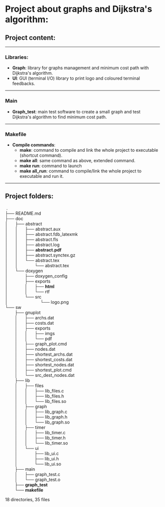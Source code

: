 <h1><b>Project about graphs and Dijkstra's algorithm:</b></h1>

<h2><b>Project content:</b></h2>

---

<h3><b>Libraries:</b></h3>

* <b>Graph</b>: library for graphs management and minimum cost path with Dijkstra's algorithm.
* <b>UI</b>: GUI (terminal I/O) library to print logo and coloured terminal feedbacks.

---

<h3><b>Main</b></h3>

* <b>Graph_test</b>: main test software to create a small graph and test Dijkstra's algorithm to find minimum cost path.

---

<h3><b>Makefile</b></h3>

* <b>Compile commands</b>:
  * <b>make</b>: command to compile and link the whole project to executable (shortcut command).
  * <b>make all</b>: same command as above, extended command.
  * <b>make run</b>: command to launch
  * <b>make all_run</b>: command to compile/link the whole project to executable and run it.

---

<h2><b>Project folders:</b></h2>

&nbsp;.<br/>
├── README.md<br/>
├── doc<br/>
│&nbsp;&nbsp;&nbsp;&nbsp;&nbsp;&nbsp;├── abstract<br/>
│&nbsp;&nbsp;&nbsp;&nbsp;&nbsp;&nbsp;│&nbsp;&nbsp;&nbsp;&nbsp;&nbsp;&nbsp;├── abstract.aux<br/>
│&nbsp;&nbsp;&nbsp;&nbsp;&nbsp;&nbsp;│&nbsp;&nbsp;&nbsp;&nbsp;&nbsp;&nbsp;├── abstract.fdb_latexmk<br/>
│&nbsp;&nbsp;&nbsp;&nbsp;&nbsp;&nbsp;│&nbsp;&nbsp;&nbsp;&nbsp;&nbsp;&nbsp;├── abstract.fls<br/>
│&nbsp;&nbsp;&nbsp;&nbsp;&nbsp;&nbsp;│&nbsp;&nbsp;&nbsp;&nbsp;&nbsp;&nbsp;├── abstract.log<br/>
│&nbsp;&nbsp;&nbsp;&nbsp;&nbsp;&nbsp;│&nbsp;&nbsp;&nbsp;&nbsp;&nbsp;&nbsp;├── <b>abstract.pdf</b><br/>
│&nbsp;&nbsp;&nbsp;&nbsp;&nbsp;&nbsp;│&nbsp;&nbsp;&nbsp;&nbsp;&nbsp;&nbsp;├── abstract.synctex.gz<br/>
│&nbsp;&nbsp;&nbsp;&nbsp;&nbsp;&nbsp;│&nbsp;&nbsp;&nbsp;&nbsp;&nbsp;&nbsp;└── abstract.tex<br/>
│&nbsp;&nbsp;&nbsp;&nbsp;&nbsp;&nbsp;│&nbsp;&nbsp;&nbsp;&nbsp;&nbsp;&nbsp;&nbsp;&nbsp;&nbsp;&nbsp;&nbsp;&nbsp;&nbsp;&nbsp;└── abstract.tex<br/>
│&nbsp;&nbsp;&nbsp;&nbsp;&nbsp;&nbsp;└── doxygen<br/>
│&nbsp;&nbsp;&nbsp;&nbsp;&nbsp;&nbsp;&nbsp;&nbsp;&nbsp;&nbsp;&nbsp;&nbsp;&nbsp;&nbsp;├── doxygen_config<br/>
│&nbsp;&nbsp;&nbsp;&nbsp;&nbsp;&nbsp;&nbsp;&nbsp;&nbsp;&nbsp;&nbsp;&nbsp;&nbsp;&nbsp;├── exports<br/>
│&nbsp;&nbsp;&nbsp;&nbsp;&nbsp;&nbsp;&nbsp;&nbsp;&nbsp;&nbsp;&nbsp;&nbsp;&nbsp;&nbsp;│&nbsp;&nbsp;&nbsp;&nbsp;&nbsp;&nbsp;├── <b>html</b><br/>
│&nbsp;&nbsp;&nbsp;&nbsp;&nbsp;&nbsp;&nbsp;&nbsp;&nbsp;&nbsp;&nbsp;&nbsp;&nbsp;&nbsp;│&nbsp;&nbsp;&nbsp;&nbsp;&nbsp;&nbsp;└── rtf<br/>
│&nbsp;&nbsp;&nbsp;&nbsp;&nbsp;&nbsp;&nbsp;&nbsp;&nbsp;&nbsp;&nbsp;&nbsp;&nbsp;&nbsp;└── src<br/>
│&nbsp;&nbsp;&nbsp;&nbsp;&nbsp;&nbsp;&nbsp;&nbsp;&nbsp;&nbsp;&nbsp;&nbsp;&nbsp;&nbsp;&nbsp;&nbsp;&nbsp;&nbsp;&nbsp;&nbsp;&nbsp;&nbsp;&nbsp;&nbsp;&nbsp;&nbsp;&nbsp;└── logo.png<br/>
└── sw<br/>
&nbsp;&nbsp;&nbsp;&nbsp;&nbsp;&nbsp;&nbsp;&nbsp;├── gnuplot<br/>
&nbsp;&nbsp;&nbsp;&nbsp;&nbsp;&nbsp;&nbsp;&nbsp;│&nbsp;&nbsp;&nbsp;&nbsp;&nbsp;&nbsp;├── archs.dat<br/>
&nbsp;&nbsp;&nbsp;&nbsp;&nbsp;&nbsp;&nbsp;&nbsp;│&nbsp;&nbsp;&nbsp;&nbsp;&nbsp;&nbsp;├── costs.dat<br/>
&nbsp;&nbsp;&nbsp;&nbsp;&nbsp;&nbsp;&nbsp;&nbsp;│&nbsp;&nbsp;&nbsp;&nbsp;&nbsp;&nbsp;├── exports<br/>
&nbsp;&nbsp;&nbsp;&nbsp;&nbsp;&nbsp;&nbsp;&nbsp;│&nbsp;&nbsp;&nbsp;&nbsp;&nbsp;&nbsp;│&nbsp;&nbsp;&nbsp;&nbsp;&nbsp;&nbsp;├── imgs<br/>
&nbsp;&nbsp;&nbsp;&nbsp;&nbsp;&nbsp;&nbsp;&nbsp;│&nbsp;&nbsp;&nbsp;&nbsp;&nbsp;&nbsp;│&nbsp;&nbsp;&nbsp;&nbsp;&nbsp;&nbsp;└── pdf<br/>
&nbsp;&nbsp;&nbsp;&nbsp;&nbsp;&nbsp;&nbsp;&nbsp;│&nbsp;&nbsp;&nbsp;&nbsp;&nbsp;&nbsp;├── graph_plot.cmd<br/>
&nbsp;&nbsp;&nbsp;&nbsp;&nbsp;&nbsp;&nbsp;&nbsp;│&nbsp;&nbsp;&nbsp;&nbsp;&nbsp;&nbsp;├── nodes.dat<br/>
&nbsp;&nbsp;&nbsp;&nbsp;&nbsp;&nbsp;&nbsp;&nbsp;│&nbsp;&nbsp;&nbsp;&nbsp;&nbsp;&nbsp;├── shortest_archs.dat<br/>
&nbsp;&nbsp;&nbsp;&nbsp;&nbsp;&nbsp;&nbsp;&nbsp;│&nbsp;&nbsp;&nbsp;&nbsp;&nbsp;&nbsp;├── shortest_costs.dat<br/>
&nbsp;&nbsp;&nbsp;&nbsp;&nbsp;&nbsp;&nbsp;&nbsp;│&nbsp;&nbsp;&nbsp;&nbsp;&nbsp;&nbsp;├── shortest_nodes.dat<br/>
&nbsp;&nbsp;&nbsp;&nbsp;&nbsp;&nbsp;&nbsp;&nbsp;│&nbsp;&nbsp;&nbsp;&nbsp;&nbsp;&nbsp;├── shortest_plot.cmd<br/>
&nbsp;&nbsp;&nbsp;&nbsp;&nbsp;&nbsp;&nbsp;&nbsp;│&nbsp;&nbsp;&nbsp;&nbsp;&nbsp;&nbsp;└── src_dest_nodes.dat<br/>
&nbsp;&nbsp;&nbsp;&nbsp;&nbsp;&nbsp;&nbsp;&nbsp;├── lib<br/>
&nbsp;&nbsp;&nbsp;&nbsp;&nbsp;&nbsp;&nbsp;&nbsp;│&nbsp;&nbsp;&nbsp;&nbsp;&nbsp;&nbsp;├── files<br/>
&nbsp;&nbsp;&nbsp;&nbsp;&nbsp;&nbsp;&nbsp;&nbsp;│&nbsp;&nbsp;&nbsp;&nbsp;&nbsp;&nbsp;│&nbsp;&nbsp;&nbsp;&nbsp;&nbsp;&nbsp;├── lib_files.c<br/>
&nbsp;&nbsp;&nbsp;&nbsp;&nbsp;&nbsp;&nbsp;&nbsp;│&nbsp;&nbsp;&nbsp;&nbsp;&nbsp;&nbsp;│&nbsp;&nbsp;&nbsp;&nbsp;&nbsp;&nbsp;├── lib_files.h<br/>
&nbsp;&nbsp;&nbsp;&nbsp;&nbsp;&nbsp;&nbsp;&nbsp;│&nbsp;&nbsp;&nbsp;&nbsp;&nbsp;&nbsp;│&nbsp;&nbsp;&nbsp;&nbsp;&nbsp;&nbsp;└── lib_files.so<br/>
&nbsp;&nbsp;&nbsp;&nbsp;&nbsp;&nbsp;&nbsp;&nbsp;│&nbsp;&nbsp;&nbsp;&nbsp;&nbsp;&nbsp;├── graph<br/>
&nbsp;&nbsp;&nbsp;&nbsp;&nbsp;&nbsp;&nbsp;&nbsp;│&nbsp;&nbsp;&nbsp;&nbsp;&nbsp;&nbsp;│&nbsp;&nbsp;&nbsp;&nbsp;&nbsp;&nbsp;├── lib_graph.c<br/>
&nbsp;&nbsp;&nbsp;&nbsp;&nbsp;&nbsp;&nbsp;&nbsp;│&nbsp;&nbsp;&nbsp;&nbsp;&nbsp;&nbsp;│&nbsp;&nbsp;&nbsp;&nbsp;&nbsp;&nbsp;├── lib_graph.h<br/>
&nbsp;&nbsp;&nbsp;&nbsp;&nbsp;&nbsp;&nbsp;&nbsp;│&nbsp;&nbsp;&nbsp;&nbsp;&nbsp;&nbsp;│&nbsp;&nbsp;&nbsp;&nbsp;&nbsp;&nbsp;└── lib_graph.so<br/>
&nbsp;&nbsp;&nbsp;&nbsp;&nbsp;&nbsp;&nbsp;&nbsp;│&nbsp;&nbsp;&nbsp;&nbsp;&nbsp;&nbsp;├── timer<br/>
&nbsp;&nbsp;&nbsp;&nbsp;&nbsp;&nbsp;&nbsp;&nbsp;│&nbsp;&nbsp;&nbsp;&nbsp;&nbsp;&nbsp;│&nbsp;&nbsp;&nbsp;&nbsp;&nbsp;&nbsp;├── lib_timer.c<br/>
&nbsp;&nbsp;&nbsp;&nbsp;&nbsp;&nbsp;&nbsp;&nbsp;│&nbsp;&nbsp;&nbsp;&nbsp;&nbsp;&nbsp;│&nbsp;&nbsp;&nbsp;&nbsp;&nbsp;&nbsp;├── lib_timer.h<br/>
&nbsp;&nbsp;&nbsp;&nbsp;&nbsp;&nbsp;&nbsp;&nbsp;│&nbsp;&nbsp;&nbsp;&nbsp;&nbsp;&nbsp;│&nbsp;&nbsp;&nbsp;&nbsp;&nbsp;&nbsp;└── lib_timer.so<br/>
&nbsp;&nbsp;&nbsp;&nbsp;&nbsp;&nbsp;&nbsp;&nbsp;│&nbsp;&nbsp;&nbsp;&nbsp;&nbsp;&nbsp;└── ui<br/>
&nbsp;&nbsp;&nbsp;&nbsp;&nbsp;&nbsp;&nbsp;&nbsp;│&nbsp;&nbsp;&nbsp;&nbsp;&nbsp;&nbsp;&nbsp;&nbsp;&nbsp;&nbsp;&nbsp;&nbsp;&nbsp;&nbsp;├── lib_ui.c<br/>
&nbsp;&nbsp;&nbsp;&nbsp;&nbsp;&nbsp;&nbsp;&nbsp;│&nbsp;&nbsp;&nbsp;&nbsp;&nbsp;&nbsp;&nbsp;&nbsp;&nbsp;&nbsp;&nbsp;&nbsp;&nbsp;&nbsp;├── lib_ui.h<br/>
&nbsp;&nbsp;&nbsp;&nbsp;&nbsp;&nbsp;&nbsp;&nbsp;│&nbsp;&nbsp;&nbsp;&nbsp;&nbsp;&nbsp;&nbsp;&nbsp;&nbsp;&nbsp;&nbsp;&nbsp;&nbsp;&nbsp;└── lib_ui.so<br/>
&nbsp;&nbsp;&nbsp;&nbsp;&nbsp;&nbsp;&nbsp;&nbsp;├── main<br/>
&nbsp;&nbsp;&nbsp;&nbsp;&nbsp;&nbsp;&nbsp;&nbsp;│&nbsp;&nbsp;&nbsp;&nbsp;&nbsp;&nbsp;├── graph_test.c<br/>
&nbsp;&nbsp;&nbsp;&nbsp;&nbsp;&nbsp;&nbsp;&nbsp;│&nbsp;&nbsp;&nbsp;&nbsp;&nbsp;&nbsp;└── graph_test.o<br/>
&nbsp;&nbsp;&nbsp;&nbsp;&nbsp;&nbsp;&nbsp;&nbsp;├── <b>graph_test</b><br/>
&nbsp;&nbsp;&nbsp;&nbsp;&nbsp;&nbsp;&nbsp;&nbsp;└── <b>makefile</b><br/>

18 directories, 35 files
